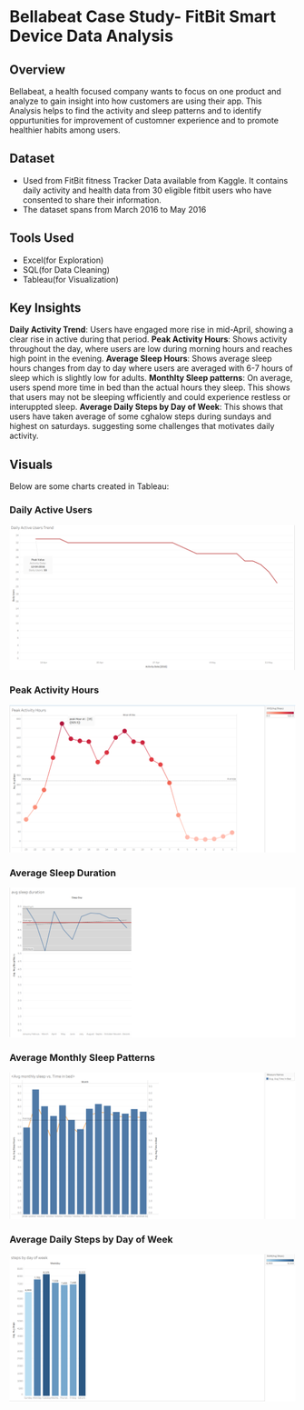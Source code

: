 # Bellabeat Case Study- FitBit Smart Device Data Analysis

## Overview
Bellabeat, a health focused company wants to focus on one product and analyze to gain insight into how customers are using their app. This Analysis helps to find the activity and sleep patterns and to identify oppurtunities for improvement of customner experience and to promote healthier habits among users.

## Dataset
- Used from FitBit fitness Tracker Data available from Kaggle. It contains daily activity and health data from 30 eligible fitbit users who have consented to share their information.
- The dataset spans from March 2016 to May 2016

## Tools Used
- Excel(for Exploration)
- SQL(for Data Cleaning)
- Tableau(for Visualization)

## Key Insights
**Daily Activity Trend**: Users have engaged more rise in mid-April, showing a clear rise in active during that period.
**Peak Activity Hours**: Shows activity throughout the day, where users are low during morning hours and reaches high point in the evening.
**Average Sleep Hours**: Shows average sleep hours changes from day to day where users are averaged with 6-7 hours of sleep which is slightly low for adults.
**Monthlty Sleep patterns**: On average, users spend more time in bed than the actual hours they sleep. This shows that users may not be sleeping wfficiently and could experience restless or interuppted sleep.
**Average Daily Steps by Day of Week**: This shows that users have taken average of  some cghalow steps during sundays and highest on saturdays. suggesting some challenges that motivates daily activity.
## Visuals
Below are some charts created in Tableau:

### Daily Active Users
![Daily Active Users](daily-active-users-trend.png)

### Peak Activity Hours
![Peak Activity Users](peak-activity-hours.png)

### Average Sleep Duration
![Average Sleep Hours](average-sleep-duration.png)

### Average Monthly Sleep Patterns
![Average Monthly Sleep Patterns](avg-sleep-vs-time-in-bed.png)

### Average Daily Steps by Day of Week
![Average Daily Steps by Day of week](avg-steps-by-week.png)

















